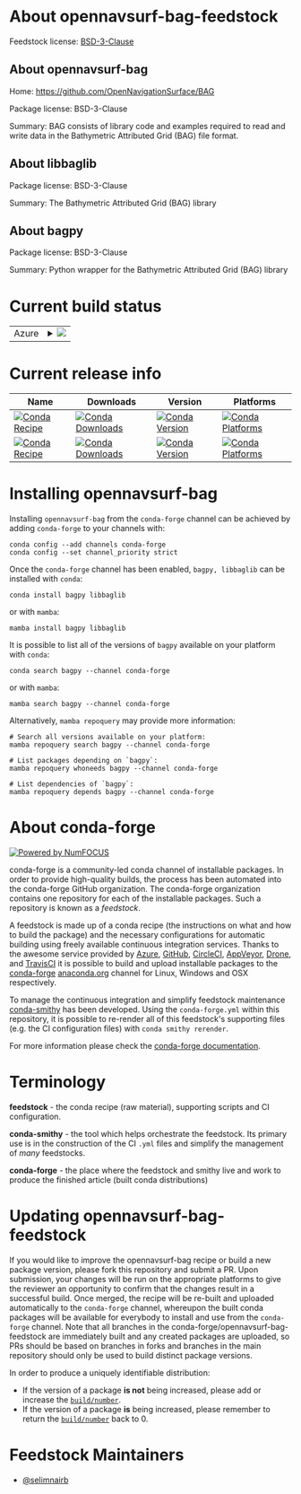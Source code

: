 About opennavsurf-bag-feedstock
===============================

Feedstock license: [BSD-3-Clause](https://github.com/conda-forge/opennavsurf-bag-feedstock/blob/main/LICENSE.txt)


About opennavsurf-bag
---------------------

Home: https://github.com/OpenNavigationSurface/BAG

Package license: BSD-3-Clause

Summary: BAG consists of library code and examples required to read and write data in the Bathymetric Attributed 
Grid (BAG) file format.


About libbaglib
---------------



Package license: BSD-3-Clause

Summary: The Bathymetric Attributed Grid (BAG) library

About bagpy
-----------



Package license: BSD-3-Clause

Summary: Python wrapper for the Bathymetric Attributed Grid (BAG) library

Current build status
====================


<table>
    
  <tr>
    <td>Azure</td>
    <td>
      <details>
        <summary>
          <a href="https://dev.azure.com/conda-forge/feedstock-builds/_build/latest?definitionId=20651&branchName=main">
            <img src="https://dev.azure.com/conda-forge/feedstock-builds/_apis/build/status/opennavsurf-bag-feedstock?branchName=main">
          </a>
        </summary>
        <table>
          <thead><tr><th>Variant</th><th>Status</th></tr></thead>
          <tbody><tr>
              <td>linux_64</td>
              <td>
                <a href="https://dev.azure.com/conda-forge/feedstock-builds/_build/latest?definitionId=20651&branchName=main">
                  <img src="https://dev.azure.com/conda-forge/feedstock-builds/_apis/build/status/opennavsurf-bag-feedstock?branchName=main&jobName=linux&configuration=linux%20linux_64_" alt="variant">
                </a>
              </td>
            </tr><tr>
              <td>linux_aarch64</td>
              <td>
                <a href="https://dev.azure.com/conda-forge/feedstock-builds/_build/latest?definitionId=20651&branchName=main">
                  <img src="https://dev.azure.com/conda-forge/feedstock-builds/_apis/build/status/opennavsurf-bag-feedstock?branchName=main&jobName=linux&configuration=linux%20linux_aarch64_" alt="variant">
                </a>
              </td>
            </tr><tr>
              <td>osx_64</td>
              <td>
                <a href="https://dev.azure.com/conda-forge/feedstock-builds/_build/latest?definitionId=20651&branchName=main">
                  <img src="https://dev.azure.com/conda-forge/feedstock-builds/_apis/build/status/opennavsurf-bag-feedstock?branchName=main&jobName=osx&configuration=osx%20osx_64_" alt="variant">
                </a>
              </td>
            </tr><tr>
              <td>osx_arm64</td>
              <td>
                <a href="https://dev.azure.com/conda-forge/feedstock-builds/_build/latest?definitionId=20651&branchName=main">
                  <img src="https://dev.azure.com/conda-forge/feedstock-builds/_apis/build/status/opennavsurf-bag-feedstock?branchName=main&jobName=osx&configuration=osx%20osx_arm64_" alt="variant">
                </a>
              </td>
            </tr><tr>
              <td>win_64</td>
              <td>
                <a href="https://dev.azure.com/conda-forge/feedstock-builds/_build/latest?definitionId=20651&branchName=main">
                  <img src="https://dev.azure.com/conda-forge/feedstock-builds/_apis/build/status/opennavsurf-bag-feedstock?branchName=main&jobName=win&configuration=win%20win_64_" alt="variant">
                </a>
              </td>
            </tr>
          </tbody>
        </table>
      </details>
    </td>
  </tr>
</table>

Current release info
====================

| Name | Downloads | Version | Platforms |
| --- | --- | --- | --- |
| [![Conda Recipe](https://img.shields.io/badge/recipe-bagpy-green.svg)](https://anaconda.org/conda-forge/bagpy) | [![Conda Downloads](https://img.shields.io/conda/dn/conda-forge/bagpy.svg)](https://anaconda.org/conda-forge/bagpy) | [![Conda Version](https://img.shields.io/conda/vn/conda-forge/bagpy.svg)](https://anaconda.org/conda-forge/bagpy) | [![Conda Platforms](https://img.shields.io/conda/pn/conda-forge/bagpy.svg)](https://anaconda.org/conda-forge/bagpy) |
| [![Conda Recipe](https://img.shields.io/badge/recipe-libbaglib-green.svg)](https://anaconda.org/conda-forge/libbaglib) | [![Conda Downloads](https://img.shields.io/conda/dn/conda-forge/libbaglib.svg)](https://anaconda.org/conda-forge/libbaglib) | [![Conda Version](https://img.shields.io/conda/vn/conda-forge/libbaglib.svg)](https://anaconda.org/conda-forge/libbaglib) | [![Conda Platforms](https://img.shields.io/conda/pn/conda-forge/libbaglib.svg)](https://anaconda.org/conda-forge/libbaglib) |

Installing opennavsurf-bag
==========================

Installing `opennavsurf-bag` from the `conda-forge` channel can be achieved by adding `conda-forge` to your channels with:

```
conda config --add channels conda-forge
conda config --set channel_priority strict
```

Once the `conda-forge` channel has been enabled, `bagpy, libbaglib` can be installed with `conda`:

```
conda install bagpy libbaglib
```

or with `mamba`:

```
mamba install bagpy libbaglib
```

It is possible to list all of the versions of `bagpy` available on your platform with `conda`:

```
conda search bagpy --channel conda-forge
```

or with `mamba`:

```
mamba search bagpy --channel conda-forge
```

Alternatively, `mamba repoquery` may provide more information:

```
# Search all versions available on your platform:
mamba repoquery search bagpy --channel conda-forge

# List packages depending on `bagpy`:
mamba repoquery whoneeds bagpy --channel conda-forge

# List dependencies of `bagpy`:
mamba repoquery depends bagpy --channel conda-forge
```


About conda-forge
=================

[![Powered by
NumFOCUS](https://img.shields.io/badge/powered%20by-NumFOCUS-orange.svg?style=flat&colorA=E1523D&colorB=007D8A)](https://numfocus.org)

conda-forge is a community-led conda channel of installable packages.
In order to provide high-quality builds, the process has been automated into the
conda-forge GitHub organization. The conda-forge organization contains one repository
for each of the installable packages. Such a repository is known as a *feedstock*.

A feedstock is made up of a conda recipe (the instructions on what and how to build
the package) and the necessary configurations for automatic building using freely
available continuous integration services. Thanks to the awesome service provided by
[Azure](https://azure.microsoft.com/en-us/services/devops/), [GitHub](https://github.com/),
[CircleCI](https://circleci.com/), [AppVeyor](https://www.appveyor.com/),
[Drone](https://cloud.drone.io/welcome), and [TravisCI](https://travis-ci.com/)
it is possible to build and upload installable packages to the
[conda-forge](https://anaconda.org/conda-forge) [anaconda.org](https://anaconda.org/)
channel for Linux, Windows and OSX respectively.

To manage the continuous integration and simplify feedstock maintenance
[conda-smithy](https://github.com/conda-forge/conda-smithy) has been developed.
Using the ``conda-forge.yml`` within this repository, it is possible to re-render all of
this feedstock's supporting files (e.g. the CI configuration files) with ``conda smithy rerender``.

For more information please check the [conda-forge documentation](https://conda-forge.org/docs/).

Terminology
===========

**feedstock** - the conda recipe (raw material), supporting scripts and CI configuration.

**conda-smithy** - the tool which helps orchestrate the feedstock.
                   Its primary use is in the construction of the CI ``.yml`` files
                   and simplify the management of *many* feedstocks.

**conda-forge** - the place where the feedstock and smithy live and work to
                  produce the finished article (built conda distributions)


Updating opennavsurf-bag-feedstock
==================================

If you would like to improve the opennavsurf-bag recipe or build a new
package version, please fork this repository and submit a PR. Upon submission,
your changes will be run on the appropriate platforms to give the reviewer an
opportunity to confirm that the changes result in a successful build. Once
merged, the recipe will be re-built and uploaded automatically to the
`conda-forge` channel, whereupon the built conda packages will be available for
everybody to install and use from the `conda-forge` channel.
Note that all branches in the conda-forge/opennavsurf-bag-feedstock are
immediately built and any created packages are uploaded, so PRs should be based
on branches in forks and branches in the main repository should only be used to
build distinct package versions.

In order to produce a uniquely identifiable distribution:
 * If the version of a package **is not** being increased, please add or increase
   the [``build/number``](https://docs.conda.io/projects/conda-build/en/latest/resources/define-metadata.html#build-number-and-string).
 * If the version of a package **is** being increased, please remember to return
   the [``build/number``](https://docs.conda.io/projects/conda-build/en/latest/resources/define-metadata.html#build-number-and-string)
   back to 0.

Feedstock Maintainers
=====================

* [@selimnairb](https://github.com/selimnairb/)

